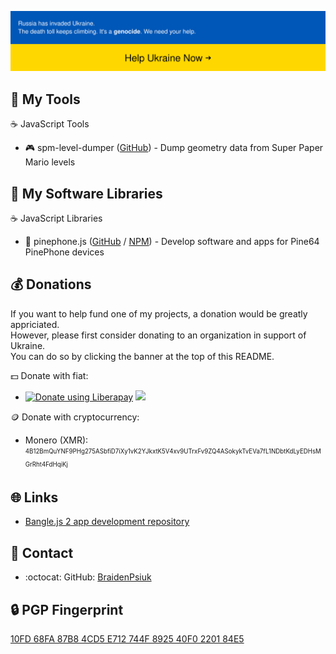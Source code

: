 [![Stand With Ukraine](https://raw.githubusercontent.com/vshymanskyy/StandWithUkraine/main/banner2-direct.svg)](https://stand-with-ukraine.pp.ua)
<!-- # :wave: Hi, I'm Braiden -->
<!-- Welcome to my GitHub page. -->

## :hammer: My Tools

:coffee: JavaScript Tools

- :video_game: spm-level-dumper ([GitHub](https://github.com/BraidenPsiuk/spm-level-dumper)) - Dump geometry data from Super Paper Mario levels

## :page_facing_up: My Software Libraries

:coffee: JavaScript Libraries

- :iphone: pinephone.js ([GitHub](https://github.com/BraidenPsiuk/pinephone.js) / [NPM](https://www.npmjs.com/package/pinephone)) - Develop software and apps for Pine64 PinePhone devices


<!-- ## :book: My Guides / Tutorials

:penguin: How to run Linux on a...

- :computer: WinBook Tablet Computer (TW700/800/801/802) - [GitHub](https://github.com/BraidenPsiuk/linux-winbook)


--- -->


## :moneybag: Donations

If you want to help fund one of my projects, a donation would be greatly appriciated.<br/>
However, please first consider donating to an organization in support of Ukraine.<br/>
You can do so by clicking the banner at the top of this README.

<!-- :octocat:	Become a GitHub Sponsor: -->

:dollar: Donate with fiat:

- <a href="https://liberapay.com/Braiden/donate"><img alt="Donate using Liberapay" src="https://liberapay.com/assets/widgets/donate.svg"></a> <img src="https://img.shields.io/liberapay/receives/Braiden.svg?logo=liberapay">

:coin: Donate with cryptocurrency:

- Monero (XMR): <sub><sup>4B12BmQuYNF9PHg275ASbfiD7iXy1vK2YJkxtK5V4xv9UTrxFv9ZQ4ASokykTvEVa7fL1NDbtKdLyEDHsMGrRht4FdHqiKj</sup></sub>
<!-- - Litecoin (LTC): <sub><sup>LLfE4awRw47ghQJzMvmn1WPvVykcXwqt9S</sup></sub> -->
<!-- - Bitcoin Cash (BCH): <sub><sup>qpzezt09wvry2tc30pzlsj9tk9npmu70kqht4x3xqg</sup></sub> -->


## :globe_with_meridians:	Links
<!-- - [Website](https://braiden.dev/) -->
<!-- - [Development blog](https://blog.braiden.dev/) -->
<!-- - [Flatpak development repository](https://flatpak.repo.braiden.dev/) -->
<!-- - [Customized Bangle.js 2 app loader](https://banglejs.repo.braiden.dev/) -->
- [Bangle.js 2 app development repository](https://github.com/BraidenPsiuk/BangleApps)


## :speech_balloon:	Contact
- :octocat:	GitHub: [BraidenPsiuk](https://github.com/BraidenPsiuk)
<!-- - :email: Email address: <a href="mailto:mail@braiden.dev">mail@braiden.dev</a> -->
<!-- - :m:	Matrix: @braiden:matrix.org -->


## :lock: PGP Fingerprint
[10FD 68FA 87B8 4CD5 E712 744F 8925 40F0 2201 84E5](https://pgp.braiden.dev/public.asc)
